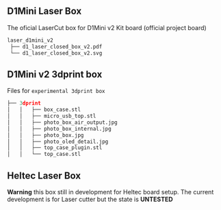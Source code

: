 ## D1Mini Laser Box

The oficial LaserCut box for D1Mini v2 Kit board (official project board)

```python
laser_d1mini_v2
 ├── d1_laser_closed_box_v2.pdf
 └── d1_laser_closed_box_v2.svg
```

## D1Mini v2 3dprint box

Files for `experimental 3dprint box`

```python
├── 3dprint
│   │   ├── box_case.stl
│   │   ├── micro_usb_top.stl
│   │   ├── photo_box_air_output.jpg
│   │   ├── photo_box_internal.jpg
│   │   ├── photo_box.jpg
│   │   ├── photo_oled_detail.jpg
│   │   ├── top_case_plugin.stl
│   │   └── top_case.stl
```

## Heltec Laser Box

**Warning** this box still in development for Heltec board setup. The current development is for Laser cutter but the state is **UNTESTED**


